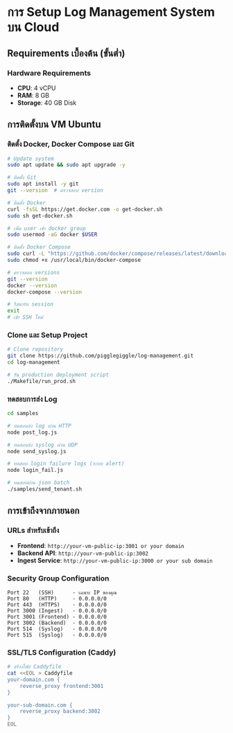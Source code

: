 # การ Setup Log Management System บน Cloud

## Requirements เบื้องต้น (ขั้นต่ำ)

### Hardware Requirements 
- **CPU**: 4 vCPU
- **RAM**: 8 GB
- **Storage**: 40 GB Disk

## การติดตั้งบน VM Ubuntu

### ติดตั้ง Docker, Docker Compose และ Git
```bash
# Update system
sudo apt update && sudo apt upgrade -y

# ติดตั้ง Git
sudo apt install -y git
git --version  # ตรวจสอบ version

# ติดตั้ง Docker
curl -fsSL https://get.docker.com -o get-docker.sh
sudo sh get-docker.sh

# เพิ่ม user เข้า docker group
sudo usermod -aG docker $USER

# ติดตั้ง Docker Compose
sudo curl -L "https://github.com/docker/compose/releases/latest/download/docker-compose-$(uname -s)-$(uname -m)" -o /usr/local/bin/docker-compose
sudo chmod +x /usr/local/bin/docker-compose

# ตรวจสอบ versions
git --version
docker --version
docker-compose --version

# รีสตาร์ท session
exit
# เข้า SSH ใหม่

```

### Clone และ Setup Project

```bash
# Clone repository
git clone https://github.com/pigglegiggle/log-management.git
cd log-management

# รัน production deployment script
./Makefile/run_prod.sh
```

### ทดสอบการส่ง Log

```bash
cd samples

# ทดสอบส่ง log ผ่าน HTTP
node post_log.js

# ทดสอบส่ง syslog ผ่าน UDP
node send_syslog.js

# ทดสอบ login failure logs (ระบบ alert)
node login_fail.js

# ทดสอบผ่าน json batch
./samples/send_tenant.sh
```

## การเข้าถึงจากภายนอก

### URLs สำหรับเข้าถึง
- **Frontend**: `http://your-vm-public-ip:3001 or your domain`
- **Backend API**: `http://your-vm-public-ip:3002`
- **Ingest Service**: `http://your-vm-public-ip:3000 or your sub domain`

### Security Group Configuration
```
Port 22   (SSH)      - เฉพาะ IP ของคุณ
Port 80   (HTTP)     - 0.0.0.0/0
Port 443  (HTTPS)    - 0.0.0.0/0
Port 3000 (Ingest)   - 0.0.0.0/0
Port 3001 (Frontend) - 0.0.0.0/0
Port 3002 (Backend)  - 0.0.0.0/0
Port 514  (Syslog)   - 0.0.0.0/0
Port 515  (Syslog)   - 0.0.0.0/0
```

### SSL/TLS Configuration (Caddy)
```bash
# สร้างไฟล์ Caddyfile
cat <<EOL > Caddyfile
your-domain.com {
    reverse_proxy frontend:3001
}

your-sub-domain.com {
    reverse_proxy backend:3002
}
EOL
```


